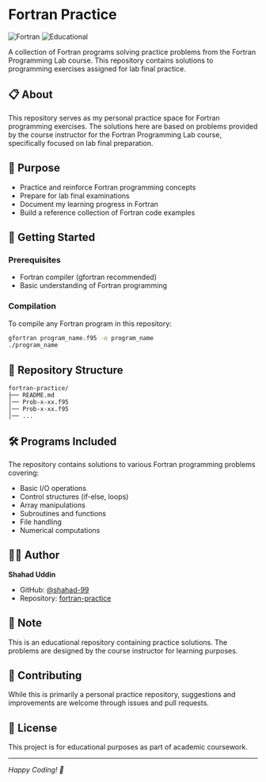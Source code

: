 # Fortran Practice

![Fortran](https://img.shields.io/badge/Fortran-Programming-orange?style=flat-square)
![Educational](https://img.shields.io/badge/Educational-Practice%20Problems-blue?style=flat-square)

A collection of Fortran programs solving practice problems from the Fortran Programming Lab course. This repository contains solutions to programming exercises assigned for lab final practice.

## 📋 About

This repository serves as my personal practice space for Fortran programming exercises. The solutions here are based on problems provided by the course instructor for the Fortran Programming Lab course, specifically focused on lab final preparation.

## 🎯 Purpose

- Practice and reinforce Fortran programming concepts
- Prepare for lab final examinations
- Document my learning progress in Fortran
- Build a reference collection of Fortran code examples

## 🚀 Getting Started

### Prerequisites
- Fortran compiler (gfortran recommended)
- Basic understanding of Fortran programming

### Compilation
To compile any Fortran program in this repository:

```bash
gfortran program_name.f95 -o program_name
./program_name
```

## 📁 Repository Structure

```
fortran-practice/
├── README.md
│── Prob-x-xx.f95
│── Prob-x-xx.f95
│── ...
```

## 🛠️ Programs Included

The repository contains solutions to various Fortran programming problems covering:

- Basic I/O operations
- Control structures (if-else, loops)
- Array manipulations
- Subroutines and functions
- File handling
- Numerical computations

## 👨‍💻 Author

**Shahad Uddin**
- GitHub: [@shahad-99](https://github.com/shahad-99)
- Repository: [fortran-practice](https://github.com/shahad-99/fortran-practice)

## 📝 Note

This is an educational repository containing practice solutions. The problems are designed by the course instructor for learning purposes.

## 🤝 Contributing

While this is primarily a personal practice repository, suggestions and improvements are welcome through issues and pull requests.

## 📜 License

This project is for educational purposes as part of academic coursework.

---

*Happy Coding! 🎉*